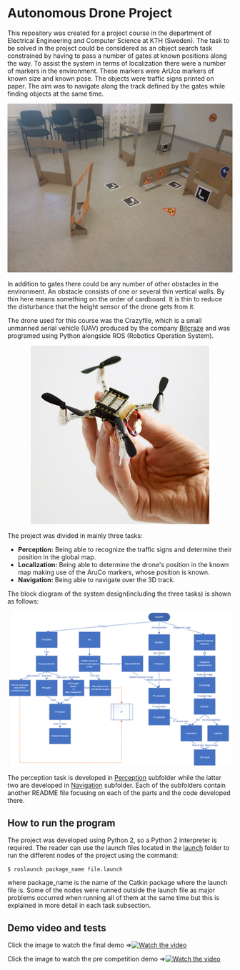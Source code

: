# Autonomous Drone Project
This repository was created for a project course in the department of Electrical Engineering and Computer Science at KTH (Sweden). The task to be solved in the project could be considered as an object search task constrained by having to pass a number of gates at known positions along the way. To assist the system in terms of localization there were a number of markers in the environment. These markers were ArUco markers of known size and known pose. The objects were traffic signs printed on paper. The aim was to navigate along the track defined by the gates while finding objects at the same time.

<p align="center">
    <img src="media/layout.jpg" alt>
</p>
In addition to gates there could be any number of other obstacles in the environment. An obstacle consists of one or several thin vertical walls. By thin here means something on the order of cardboard. It is thin to reduce the disturbance that the height sensor of the drone gets from it.

The drone used for this course was the Crazyflie, which is a small unmanned aerial vehicle (UAV) produced by the company <a href="https://www.bitcraze.io/">Bitcraze</a> and was programed using Python alongside ROS (Robotics Operation System).
<p align="center">
    <img src="media/crazyflie.jpg" alt>
</p>


The project was divided in mainly three tasks:
<ul>
  <li><b>Perception:</b> Being able to recognize the traffic signs and determine their position in the global map.</li>
  <li><b>Localization:</b> Being able to determine the drone's position in the known map making use of the AruCo markers, whose position is known.</li>
  <li><b>Navigation:</b> Being able to navigate over the 3D track.</li>
</ul>

The block diogram of the system design(including the three tasks) is shown as follows:
<p align="center">
    <img src="media/block_diagram.png" alt>
</p>

The perception task is developed in [Perception](scripts/perception) subfolder while the latter two are developed in [Navigation](scripts/navigation) subfolder. Each of the subfolders contain another README file focusing on each of the parts and the code developed there.


## How to run the program
The project was developed using Python 2, so a Python 2 interpreter is required. The reader can use the launch files located in the [launch](launch) folder to run the different nodes of the project using the command:

```
$ roslaunch package_name file.launch
```
where package_name is the name of the Catkin package where the launch file is.
Some of the nodes were runned outside the launch file as major problems occurred when running all of them at the same time but this is explained in more detail in each task subsection.

## Demo video and tests
Click the image to watch the final demo =>[![Watch the video](https://i.ytimg.com/vi/9gpehy5qDU0/hqdefault.jpg?sqp=-oaymwEZCNACELwBSFXyq4qpAwsIARUAAIhCGAFwAQ==&rs=AOn4CLBAcRYRoR26gdCcJ9KN0x9wt4Qoag)](https://www.youtube.com/watch?v=9gpehy5qDU0&t=1s)

Click the image to watch the pre competition demo =>[![Watch the video](https://i.ytimg.com/vi/QIpgcVNhneI/hqdefault.jpg?sqp=-oaymwEZCNACELwBSFXyq4qpAwsIARUAAIhCGAFwAQ==&rs=AOn4CLDen_Gd_mCl8LBAPF2J21sMj4lsqQ)](https://www.youtube.com/watch?v=QIpgcVNhneI)
